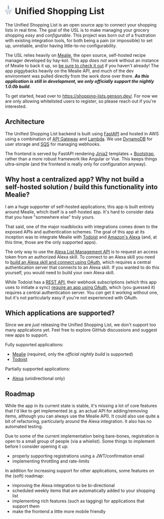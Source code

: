 # <img src="./AppLambda/src/static/images/favicon.png" width="25px" height="auto"> Unified Shopping List 
The Unified Shopping List is an open source app to connect your shopping lists in real time. The goal of the USL is to make managing your grocery shopping *easy* and *configurable*.
This project was born out of a frustration with existing integration tools, for both being a pain (or impossible) to set up, unreliable, and/or having little-to-no configurability.

The USL relies heavily on [Mealie](https://github.com/hay-kot/mealie), the open source, self-hosted recipe manager developed by hay-kot. This app *does not work* without an instance of Mealie to back it up, so [be sure to check it out](https://nightly.mealie.io/) if you haven't already! The app piggybacks heavily on the Mealie API, and much of the dev environment was pulled directly from the work done over there. ***As this application is still in development, we only officially support the nightly 1.0.0b build***.

To get started, head over to https://shopping-lists.genson.dev/. For now we are only allowing whitelisted users to register, so please reach out if you're interested.


Architecture
---
The Unified Shopping List backend is built using [FastAPI](https://fastapi.tiangolo.com/) and hosted in AWS using a combination of [API Gateway](https://aws.amazon.com/api-gateway/) and [Lambda](https://aws.amazon.com/lambda/). We use [DynamoDB](https://aws.amazon.com/dynamodb/) for user storage and [SQS](https://aws.amazon.com/sqs/) for managing webhooks.

The frontend is served by FastAPI rendering [Jinja2](https://jinja.palletsprojects.com/en/3.1.x/) templates + [Bootstrap](https://getbootstrap.com/), rather than a more robust framework like Angular or Vue. This keeps things ultra-simple (and the frontend is really only for configuration anyway).


Why host a centralized app? Why not build a self-hosted solution / build this functionality into Mealie?
---
I am a huge supporter of self-hosted applications; this app is built entirely around Mealie, which itself is a self-hosted app. It's hard to consider data that you have "somewhere else" truly yours.

That said, one of the major roadblocks with integrations comes down to the exposed APIs and authentication schemes. The goal of this app at its inception was to integrate Mealie with [Todoist](https://todoist.com/) and [Amazon's Alexa](https://alexa.amazon.com/) (and, at this time, those are the only supported apps).

The only way to use the [Alexa List Management API](https://developer.amazon.com/en-US/docs/alexa/list-skills/list-management-api-reference.html) is to request an access token from an authorized Alexa skill. To connect to an Alexa skill you need to [build an Alexa skill and connect using OAuth](https://developer.amazon.com/en-US/docs/alexa/custom-skills/access-the-alexa-shopping-and-to-do-lists.html#alexa-lists-access), which requires a central authentication server that connects to an Alexa skill. If you wanted to do this yourself, you would need to build your own Alexa skill.

While Todoist has a [REST API](https://developer.todoist.com/rest/v2/#overview), their webhook subscriptions (which this app uses to initiate a sync) [require an app using OAuth](https://developer.todoist.com/sync/v9/#webhooks), which (you guessed it) requires a central authentication server. You *can* get it working without one, but it's not particularly easy if you're not experienced with OAuth.


Which applications are supported?
---
Since we are *just* releasing the Unified Shopping List, we don't support too many applications yet. Feel free to explore GitHub discussions and suggest new apps to support.

Fully supported applications:
- [Mealie](https://github.com/hay-kot/mealie) (required, only the *official nightly build* is supported)
- [Todoist](https://todoist.com/)

Partially supported applications:
- [Alexa](https://alexa.amazon.com/) (unidirectional only)


Roadmap
---
While the app in its current state is stable, it's missing a lot of core features that I'd like to get implemented (e.g. an actual API for adding/removing items, although you can always use the Mealie API). It could also use quite a bit of refactoring, particularly around the Alexa integration. It also has no automated testing.

Due to some of the current implementation being bare-bones, registration is open to a small group of people (via a whielist). Some things to implement before I consider opening it up:
- properly supporting registrations using a JWT/confirmation email
- implementing throttling and rate-limits

In addition for increasing support for other applications, some features on the (soft) roadmap:
- improving the Alexa integration to be bi-directional
- scheduled weekly items that are automatically added to your shopping list
- implementing rich features (such as tagging) for applications that support them
- make the frontend a little more mobile friendly
